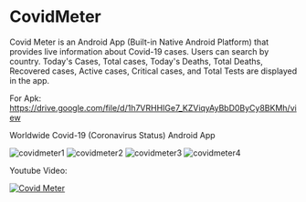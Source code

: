 # CovidMeter
Covid Meter is an Android App (Built-in Native Android Platform) that provides live information about Covid-19 cases. Users can search by country. Today's Cases, Total cases, Today's Deaths, Total Deaths, Recovered cases, Active cases, Critical cases, and Total Tests are displayed in the app. 

For Apk:
https://drive.google.com/file/d/1h7VRHHIGe7_KZViqyAyBbD0ByCy8BKMh/view

Worldwide Covid-19 (Coronavirus Status) Android App

![covidmeter1](https://user-images.githubusercontent.com/18363295/120191963-6ac42d80-c23c-11eb-9c36-e295a3fd6d8b.png)
![covidmeter2](https://user-images.githubusercontent.com/18363295/120191971-6c8df100-c23c-11eb-9749-13432c71bf84.png)
![covidmeter3](https://user-images.githubusercontent.com/18363295/120191977-6dbf1e00-c23c-11eb-8b2e-80a3af68c1f9.png)
![covidmeter4](https://user-images.githubusercontent.com/18363295/120194184-1bcbc780-c23f-11eb-95c4-929408512f9b.png)


Youtube Video: 

[![Covid Meter](https://img.youtube.com/vi/ejogL46Hrw4/0.jpg)](https://www.youtube.com/watch?v=ejogL46Hrw4)
